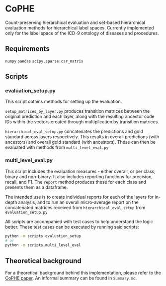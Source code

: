 # CoPHE

Count-preserving hierarchical evaluation and set-based hierarchical evaluation methods for hierarchical label spaces.
Currently implemented only for the label space of the ICD-9 ontology of diseases and procedures.

## Requirements

``numpy``
``pandas``
``scipy.sparse.csr_matrix``


## Scripts

### evaluation_setup.py
This script cotains methods for setting up the evaluation.

``setup_matrices_by_layer.py`` produces transition matrices between the original prediction and each layer, along with the resulting ancestor code IDs within the vectors created through multiplication by transition matrices.


``hierarchical_eval_setup.py`` concatenates the predictions and gold standard across layers respectively. This results in overall predictions (with ancestors) and overall gold standard (with ancestors). These can then be evaluated with methods from ``multi_level_eval.py``

### multi_level_eval.py 
This script includes the evaluation measures - either overall, or per class; binary and non-binary. It also includes reporting functions for precision, recall, and F1. The ``report`` method produces these for each class and presents them as a dataframe.

The intended use is to create individual reports for each of the layers for in-depth analysis, and to run an overall micro-average report on the concatenated matrices received from ``hierarchical_eval_setup`` from ``evaluation_setup.py``

All scripts are accompanied with test cases to help understand the logic better.
These test cases can be executed by running said scripts:
```bash
python -m scripts.evaluation_setup
# or
python -m scripts.multi_level_eval
```

## Theoretical background

For a theoretical background behind this implementation, please refer to the [CoPHE paper](https://arxiv.org/abs/2109.04853).
An informal summary can be found in ``Summary.md``.